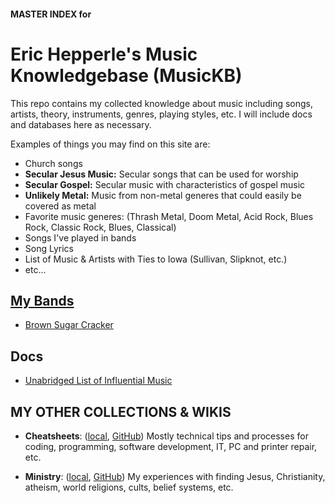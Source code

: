 #### MASTER INDEX for
# Eric Hepperle's Music Knowledgebase (MusicKB)

This repo contains my collected knowledge about music including songs, artists, theory, instruments, genres, playing styles, etc. I will include docs and databases here as necessary.

Examples of things you may find on this site are:

- Church songs
- **Secular Jesus Music:** Secular songs that can be used for worship
- **Secular Gospel:** Secular music with characteristics of gospel music
- **Unlikely Metal:** Music from non-metal generes that could easily be covered as metal
- Favorite music generes: (Thrash Metal, Doom Metal, Acid Rock, Blues Rock, Classic Rock, Blues, Classical)
- Songs I've played in bands
- Song Lyrics
- List of Music & Artists with Ties to Iowa (Sullivan, Slipknot, etc.)
- etc...

## [My Bands](/my-bands/index.md)

- [Brown Sugar Cracker](/my-bands/brown-sugar-cracker.md)


## Docs

- [Unabridged List of Influential Music](/_docs/EH_MUSIC__20240511SongsList_UNAB.ods)


## MY OTHER COLLECTIONS & WIKIS

- **Cheatsheets**: ([local](/../_cheatsheets/), [GitHub](https://github.com/codewizard13/ehw-cheatsheets)) Mostly technical tips and processes for coding, programming, software development, IT, PC and printer repair, etc.

- **Ministry**: ([local](/../_ministry/), [GitHub](https://github.com/codewizard13/ehw-ministry)) My experiences with finding Jesus, Christianity, atheism, world religions, cults, belief systems, etc.

